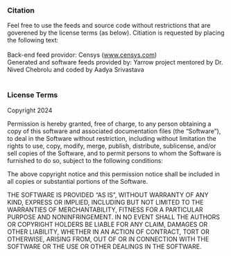 ### Citation
Feel free to use the feeds and source code without restrictions that are goverened by the license terms (as below). Citiation is requested by placing the following text:<br>
<br>
Back-end feed providor: Censys (www.censys.com)<br>
Generated and software feeds provided by: Yarrow project mentored by Dr. Nived Chebrolu and coded by Aadya Srivastava <br><br>

### License Terms
Copyright 2024

Permission is hereby granted, free of charge, to any person obtaining a copy of this software and associated documentation files (the “Software”), to deal in the Software without restriction, including without limitation the rights to use, copy, modify, merge, publish, distribute, sublicense, and/or sell copies of the Software, and to permit persons to whom the Software is furnished to do so, subject to the following conditions:

The above copyright notice and this permission notice shall be included in all copies or substantial portions of the Software.

THE SOFTWARE IS PROVIDED “AS IS”, WITHOUT WARRANTY OF ANY KIND, EXPRESS OR IMPLIED, INCLUDING BUT NOT LIMITED TO THE WARRANTIES OF MERCHANTABILITY, FITNESS FOR A PARTICULAR PURPOSE AND NONINFRINGEMENT. IN NO EVENT SHALL THE AUTHORS OR COPYRIGHT HOLDERS BE LIABLE FOR ANY CLAIM, DAMAGES OR OTHER LIABILITY, WHETHER IN AN ACTION OF CONTRACT, TORT OR OTHERWISE, ARISING FROM, OUT OF OR IN CONNECTION WITH THE SOFTWARE OR THE USE OR OTHER DEALINGS IN THE SOFTWARE.
